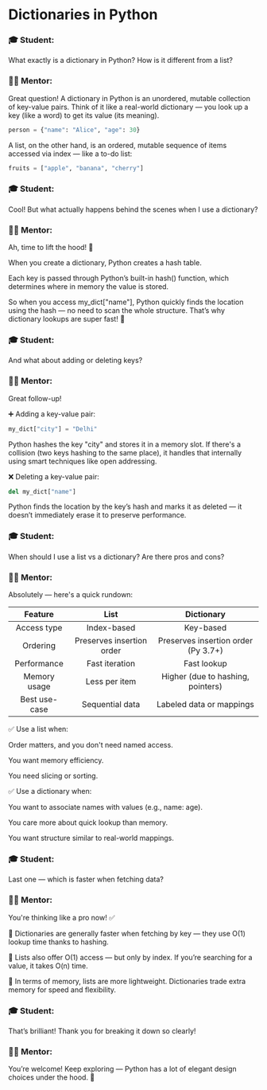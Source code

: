 # Dictionaries in Python

### 🎓 Student: 
What exactly is a dictionary in Python? How is it different from a list?

### 👨‍🏫 Mentor: 
Great question! A dictionary in Python is an unordered, mutable collection of key-value pairs. Think of it like a real-world dictionary — you look up a key (like a word) to get its value (its meaning).

```python
person = {"name": "Alice", "age": 30}
```
A list, on the other hand, is an ordered, mutable sequence of items accessed via index — like a to-do list:

```python
fruits = ["apple", "banana", "cherry"]
```
### 🎓 Student: 
Cool! But what actually happens behind the scenes when I use a dictionary?

### 👨‍🏫 Mentor: 
Ah, time to lift the hood! 🔧

When you create a dictionary, Python creates a hash table.

Each key is passed through Python’s built-in hash() function, which determines where in memory the value is stored.

So when you access my_dict["name"], Python quickly finds the location using the hash — no need to scan the whole structure. That’s why dictionary lookups are super fast! 🚀

### 🎓 Student: 
And what about adding or deleting keys?

### 👨‍🏫 Mentor: 
Great follow-up!

➕ Adding a key-value pair:

```python
my_dict["city"] = "Delhi"
```

Python hashes the key "city" and stores it in a memory slot. If there's a collision (two keys hashing to the same place), it handles that internally using smart techniques like open addressing.

❌ Deleting a key-value pair:

```python
del my_dict["name"]
```
Python finds the location by the key’s hash and marks it as deleted — it doesn’t immediately erase it to preserve performance.

### 🎓 Student:
When should I use a list vs a dictionary? Are there pros and cons?

### 👨‍🏫 Mentor: 
Absolutely — here's a quick rundown:

|Feature|	List|	Dictionary|
|:---------:|:----------:|:----------:|
|Access type|	Index-based|	Key-based|
|Ordering|	Preserves insertion order|	Preserves insertion order (Py 3.7+)|
|Performance|	Fast iteration|	Fast lookup|
|Memory usage|	Less per item|	Higher (due to hashing, pointers)|
|Best use-case|	Sequential data|	Labeled data or mappings|

✅ Use a list when:

Order matters, and you don't need named access.

You want memory efficiency.

You need slicing or sorting.

✅ Use a dictionary when:

You want to associate names with values (e.g., name: age).

You care more about quick lookup than memory.

You want structure similar to real-world mappings.

### 🎓 Student: 
Last one — which is faster when fetching data?

### 👨‍🏫 Mentor: 
You're thinking like a pro now! ✅

📌 Dictionaries are generally faster when fetching by key — they use O(1) lookup time thanks to hashing.

📌 Lists also offer O(1) access — but only by index. If you’re searching for a value, it takes O(n) time.

🧠 In terms of memory, lists are more lightweight. Dictionaries trade extra memory for speed and flexibility.

### 🎓 Student: 
That’s brilliant! Thank you for breaking it down so clearly!

### 👨‍🏫 Mentor: 
You’re welcome! Keep exploring — Python has a lot of elegant design choices under the hood. 🚀